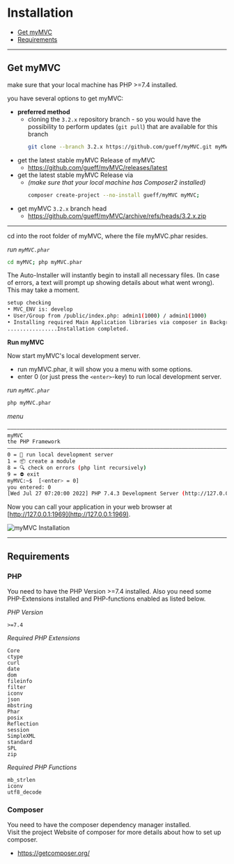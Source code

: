 
# Installation

- [Get myMVC](#Get-myMVC)
- [Requirements](#Requirements)

---

<a id="Get-myMVC"></a>
## Get myMVC

make sure that your local machine has PHP >=7.4 installed. 

you have several options to get myMVC:

- **preferred method**
  - cloning the `3.2.x` repository branch - so you would have the possibility to perform updates (`git pull`) that are available for this branch
      ~~~bash
      git clone --branch 3.2.x https://github.com/gueff/myMVC.git myMVC;
      ~~~
- get the latest stable myMVC Release of myMVC
  - <a target="_blank" href="https://github.com/gueff/myMVC/releases/latest">https://github.com/gueff/myMVC/releases/latest</a>
- get the latest stable myMVC Release via
  - _(make sure that your local machine has Composer2 installed)_  
      ~~~bash
      composer create-project --no-install gueff/myMVC myMVC;
      ~~~
- get myMVC `3.2.x` branch head
  - https://github.com/gueff/myMVC/archive/refs/heads/3.2.x.zip 

---

cd into the root folder of myMVC, where the file myMVC.phar resides.

_run `myMVC.phar`_  
~~~bash
cd myMVC; php myMVC.phar
~~~

The Auto-Installer will instantly begin to install all necessary files. (In case of errors, a text will prompt up showing details about what went wrong). This may take a moment.

~~~bash
setup checking
• MVC_ENV is: develop
• User/Group from /public/index.php: admin1(1000) / admin1(1000)
• Installing required Main Application libraries via composer in Background with PID 84623. Please wait.
................Installation completed.
~~~

<a id="Run_myMVC"></a>
**Run myMVC**    

Now start myMVC's local development server.  
- run myMVC.phar, it will show you a menu with some options.
- enter 0 (or just press the `<enter>`-key) to run local development server.

_run `myMVC.phar`_    
~~~bash
php myMVC.phar
~~~

_menu_  
~~~bash
––––––––––––––––––––––––––––––––––––––––––––––––––––––––––––––––––––––––––––––––
myMVC
the PHP Framework
––––––––––––––––––––––––––––––––––––––––––––––––––––––––––––––––––––––––––––––––
0 = 🏁 run local development server
1 = 📦 create a module
8 = 🔍 check on errors (php lint recursively)
9 = ⛔ exit
myMVC:~$  [<enter> = 0]
you entered: 0
[Wed Jul 27 07:20:00 2022] PHP 7.4.3 Development Server (http://127.0.0.1:1969) started
~~~

Now you can call your application in your web browser at [http://127.0.0.1:1969](http://127.0.0.1:1969).

![myMVC Installation](/doc/getting-started/mymvc-installation.png)

---

<a id="Requirements"></a>
## Requirements

### PHP

You need to have the PHP Version >=7.4 installed. Also you need some PHP-Extensions installed and PHP-functions enabled as listed below.

_PHP Version_  
~~~
>=7.4
~~~

_Required PHP Extensions_  
~~~
Core
ctype
curl
date
dom
fileinfo
filter
iconv
json
mbstring
Phar
posix
Reflection
session
SimpleXML
standard
SPL
zip
~~~

_Required PHP Functions_  
~~~
mb_strlen
iconv
utf8_decode
~~~

### Composer

You need to have the composer dependency manager installed.  
Visit the project Website of composer for more details about how to set up composer.

- https://getcomposer.org/
